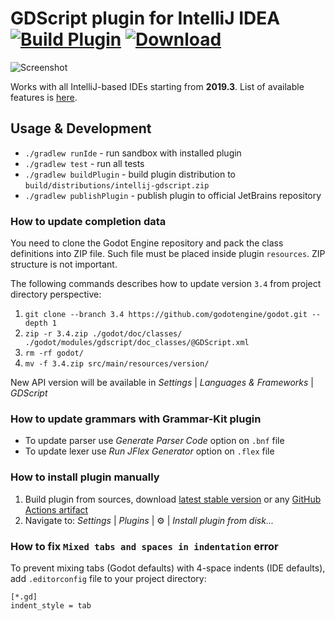 # GDScript plugin for IntelliJ IDEA [![Build Plugin](https://github.com/exigow/intellij-gdscript/workflows/Build%20Plugin/badge.svg)](https://github.com/exigow/intellij-gdscript/actions?query=workflow%3A%22Build+Plugin%22) [![Download](https://img.shields.io/jetbrains/plugin/d/13107-gdscript.svg)](https://plugins.jetbrains.com/plugin/13107-gdscript)

![Screenshot](https://i.imgur.com/WLLXkf4.png)

Works with all IntelliJ-based IDEs starting from **2019.3**. List of available features is [here](src/main/resources/META-INF/plugin.xml).

## Usage & Development

* `./gradlew runIde` - run sandbox with installed plugin
* `./gradlew test` - run all tests
* `./gradlew buildPlugin` - build plugin distribution to `build/distributions/intellij-gdscript.zip`
* `./gradlew publishPlugin` - publish plugin to official JetBrains repository

### How to update completion data

You need to clone the Godot Engine repository and pack the class definitions into ZIP file. Such file must be placed inside plugin `resources`. ZIP structure is not important.

The following commands describes how to update version `3.4` from project directory perspective:

1. `git clone --branch 3.4 https://github.com/godotengine/godot.git --depth 1`
2. `zip -r 3.4.zip ./godot/doc/classes/ ./godot/modules/gdscript/doc_classes/@GDScript.xml`
3. `rm -rf godot/`
4. `mv -f 3.4.zip src/main/resources/version/`

New API version will be available in *Settings* | *Languages & Frameworks* | *GDScript*

### How to update grammars with Grammar-Kit plugin

* To update parser use *Generate Parser Code* option on `.bnf` file
* To update lexer use *Run JFlex Generator* option on `.flex` file

### How to install plugin manually

1. Build plugin from sources, download [latest stable version](https://plugins.jetbrains.com/plugin/13107-godot-gdscript/versions) or any [GitHub Actions artifact](https://github.com/exigow/intellij-gdscript/actions)
1. Navigate to: *Settings* | *Plugins* | :gear: | *Install plugin from disk...*

### How to fix `Mixed tabs and spaces in indentation` error

To prevent mixing tabs (Godot defaults) with 4-space indents (IDE defaults), add `.editorconfig` file to your project directory:

```editorconfig
[*.gd]
indent_style = tab
```
